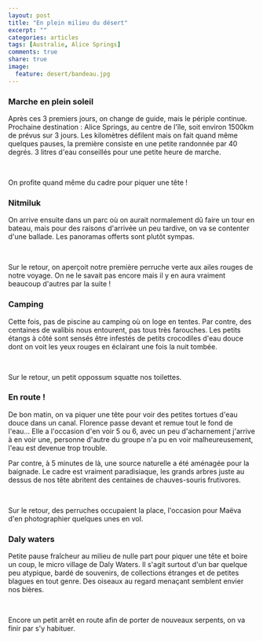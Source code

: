 ```yaml
---
layout: post
title: "En plein milieu du désert"
excerpt: ""
categories: articles
tags: [Australie, Alice Springs]
comments: true
share: true
image:
  feature: desert/bandeau.jpg
---
```


### Marche en plein soleil

Après ces 3 premiers jours, on change de guide, mais le périple continue.
Prochaine destination : Alice Springs, au centre de l'île, soit environ 1500km de prévus sur 3 jours.
Les kilomètres défilent mais on fait quand même quelques pauses, la première consiste en une petite randonnée par 40 degrés. 3 litres d'eau conseillés pour une petite heure de marche.

<figure class="half">
	<a href="{{site.url}}/images/desert/baignade.jpg"><img src="{{site.url}}/images/desert/baignade.jpg" alt=""></a>
	<a href="{{site.url}}/images/desert/baignade2.jpg"><img src="{{site.url}}/images/desert/baignade2.jpg" alt=""></a>
</figure>

On profite quand même du cadre pour piquer une tête !

### Nitmiluk

On arrive ensuite dans un parc où on aurait normalement dû faire un tour en bateau, mais pour des raisons d'arrivée un peu tardive, on va se contenter d'une ballade. Les panoramas offerts sont plutôt sympas.

<figure class="half">
	<a href="{{site.url}}/images/desert/parking.jpg"><img src="{{site.url}}/images/desert/parking.jpg" alt=""></a>
	<a href="{{site.url}}/images/desert/nitmiluk.jpg"><img src="{{site.url}}/images/desert/nitmiluk.jpg" alt=""></a>
	<a href="{{site.url}}/images/desert/nitmiluk2.jpg"><img src="{{site.url}}/images/desert/nitmiluk2.jpg" alt=""></a>
	<a href="{{site.url}}/images/desert/nitmiluk3.jpg"><img src="{{site.url}}/images/desert/nitmiluk3.jpg" alt=""></a>
</figure>

Sur le retour, on aperçoit notre première perruche verte aux ailes rouges de notre voyage. On ne le savait pas encore mais il y en aura vraiment beaucoup d'autres par la suite !

### Camping

Cette fois, pas de piscine au camping où on loge en tentes. Par contre, des centaines de walibis nous entourent, pas tous très farouches. Les petits étangs à côté sont sensés être infestés de petits crocodiles d'eau douce dont on voit les yeux rouges en éclairant une fois la nuit tombée.

<figure class="half">
	<a href="{{site.url}}/images/desert/camping.jpg"><img src="{{site.url}}/images/desert/camping.jpg" alt=""></a>
	<a href="{{site.url}}/images/desert/possum.jpg"><img src="{{site.url}}/images/desert/possum.jpg" alt=""></a>
</figure>

Sur le retour, un petit oppossum squatte nos toilettes.

### En route !

De bon matin, on va piquer une tête pour voir des petites tortues d'eau douce dans un canal. Florence passe devant et remue tout le fond de l'eau... Elle a l'occasion d'en voir 5 ou 6, avec un peu d'acharnement j'arrive à en voir une, personne d'autre du groupe n'a pu en voir malheureusement, l'eau est devenue trop trouble.

Par contre, à 5 minutes de là, une source naturelle a été aménagée pour la baignade. Le cadre est vraiment paradisiaque, les grands arbres juste au dessus de nos tête abritent des centaines de chauves-souris frutivores.

<figure class="half">
	<a href="{{site.url}}/images/desert/source.jpg"><img src="{{site.url}}/images/desert/source.jpg" alt=""></a>
	<a href="{{site.url}}/images/desert/source2.jpg"><img src="{{site.url}}/images/desert/source2.jpg" alt=""></a>
	<a href="{{site.url}}/images/desert/source3.jpg"><img src="{{site.url}}/images/desert/source3.jpg" alt=""></a>
	<a href="{{site.url}}/images/desert/fox2.jpg"><img src="{{site.url}}/images/desert/fox2.jpg" alt=""></a>
	<a href="{{site.url}}/images/desert/fox.jpg"><img src="{{site.url}}/images/desert/fox.jpg" alt=""></a>
	<a href="{{site.url}}/images/desert/fox3.jpg"><img src="{{site.url}}/images/desert/fox3.jpg" alt=""></a>
	<a href="{{site.url}}/images/desert/peruche.jpg"><img src="{{site.url}}/images/desert/peruche.jpg" alt=""></a>
	<a href="{{site.url}}/images/desert/peruche2.jpg"><img src="{{site.url}}/images/desert/peruche2.jpg" alt=""></a>
</figure>

Sur le retour, des perruches occupaient la place, l'occasion pour Maëva d'en photographier quelques unes en vol.

### Daly waters

Petite pause fraîcheur au milieu de nulle part pour piquer une tête et boire un coup, le micro village de Daly Waters. Il s'agit surtout d'un bar quelque peu atypique, bardé de souvenirs, de collections étranges et de petites blagues en tout genre. Des oiseaux au regard menaçant semblent envier nos bières.

<figure class="half">
	<a href="{{site.url}}/images/desert/piaf.jpg"><img src="{{site.url}}/images/desert/piaf.jpg" alt=""></a>
	<a href="{{site.url}}/images/desert/bar.jpg"><img src="{{site.url}}/images/desert/bar.jpg" alt=""></a>
</figure>

Encore un petit arrêt en route afin de porter de nouveaux serpents, on va finir par s'y habituer.

<figure class="half">
	<a href="{{site.url}}/images/desert/snake.jpg"><img src="{{site.url}}/images/desert/snake.jpg" alt=""></a>
	<a href="{{site.url}}/images/desert/snake2.jpg"><img src="{{site.url}}/images/desert/snake2.jpg" alt=""></a>
	<a href="{{site.url}}/images/desert/snake3.jpg"><img src="{{site.url}}/images/desert/snake3.jpg" alt=""></a>
</figure>
